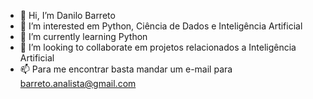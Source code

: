  - 👋 Hi, I’m  Danilo Barreto
 - 👀 I’m interested  em Python, Ciência de Dados e Inteligência Artificial
- 🌱 I’m currently learning  Python
 - 💞️ I’m looking to collaborate em projetos relacionados a Inteligência Artificial
- 📫 Para me encontrar basta mandar um e-mail para barreto.analista@gmail.com

<!---
danilobarreto84/danilobarreto84 is a ✨ special ✨ repository because its `README.md` (this file) appears on your GitHub profile.
You can click the Preview link to take a look at your changes.
--->
